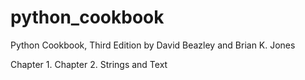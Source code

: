 # python_cookbook
Python Cookbook, Third Edition by David Beazley and Brian K. Jones

Chapter 1.
Chapter 2. Strings and Text
